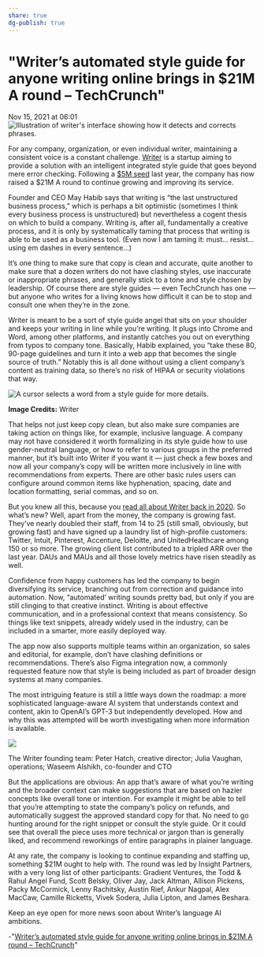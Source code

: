 ```yaml
---
share: true
dg-publish: true
---
```

# "Writer’s automated style guide for anyone writing online brings in $21M A round – TechCrunch" 
Nov 15, 2021 at 06:01
![Illustration of writer's interface showing how it detects and corrects phrases.](https://techcrunch.com/wp-content/uploads/2021/11/writer-header.jpg?w=730&crop=1)

For any company, organization, or even individual writer, maintaining a consistent voice is a constant challenge. [Writer](https://writer.com) is a startup aiming to provide a solution with an intelligent integrated style guide that goes beyond mere error checking. Following a [$5M seed](https://techcrunch.com/2020/10/02/writer-pens-a-5m-seed-round-for-its-ai-style-guide-that-flags-bias-and-tone/) last year, the company has now raised a $21M A round to continue growing and improving its service.

Founder and CEO May Habib says that writing is “the last unstructured business process,” which is perhaps a bit optimistic (sometimes I think every business process is unstructured) but nevertheless a cogent thesis on which to build a company. Writing is, after all, fundamentally a creative process, and it is only by systematically taming that process that writing is able to be used as a business tool. (Even now I am taming it: must… resist… using em dashes in every sentence…)

It’s one thing to make sure that copy is clean and accurate, quite another to make sure that a dozen writers do not have clashing styles, use inaccurate or inappropriate phrases, and generally stick to a tone and style chosen by leadership. Of course there are style guides — even TechCrunch has one — but anyone who writes for a living knows how difficult it can be to stop and consult one when they’re in the zone.

Writer is meant to be a sort of style guide angel that sits on your shoulder and keeps your writing in line while you’re writing. It plugs into Chrome and Word, among other platforms, and instantly catches you out on everything from typos to company tone. Basically, Habib explained, you “take these 80, 90-page guidelines and turn it into a web app that becomes the single source of truth.” Notably this is all done without using a client company’s content as training data, so there’s no risk of HIPAA or security violations that way.

![A cursor selects a word from a style guide for more details.](https://techcrunch.com/wp-content/uploads/2021/11/writer-list1.gif)

**Image Credits:** Writer

That helps not just keep copy clean, but also make sure companies are taking action on things like, for example, inclusive language. A company may not have considered it worth formalizing in its style guide how to use gender-neutral language, or how to refer to various groups in the preferred manner, but it’s built into Writer if you want it — just check a few boxes and now all your company’s copy will be written more inclusively in line with recommendations from experts. There are other basic rules users can configure around common items like hyphenation, spacing, date and location formatting, serial commas, and so on.

But you knew all this, because you [read all about Writer back in 2020](https://techcrunch.com/2020/10/02/writer-pens-a-5m-seed-round-for-its-ai-style-guide-that-flags-bias-and-tone/). So what’s new? Well, apart from the money, the company is growing fast. They’ve nearly doubled their staff, from 14 to 25 (still small, obviously, but growing fast) and have signed up a laundry list of high-profile customers: Twitter, Intuit, Pinterest, Accenture, Deloitte, and UnitedHealthcare among 150 or so more. The growing client list contributed to a tripled ARR over the last year. DAUs and MAUs and all those lovely metrics have risen steadily as well.

Confidence from happy customers has led the company to begin diversifying its service, branching out from correction and guidance into automation. Now, “automated’ writing sounds pretty bad, but only if you are still clinging to that creative instinct. Writing is about effective communication, and in a professional context that means consistency. So things like text snippets, already widely used in the industry, can be included in a smarter, more easily deployed way.

The app now also supports multiple teams within an organization, so sales and editorial, for example, don’t have clashing definitions or recommendations. There’s also Figma integration now, a commonly requested feature now that style is being included as part of broader design systems at many companies.

The most intriguing feature is still a little ways down the roadmap: a more sophisticated language-aware AI system that understands context and content, akin to OpenAI’s GPT-3 but independently developed. How and why this was attempted will be worth investigating when more information is available.

![](https://techcrunch.com/wp-content/uploads/2021/11/writer-founders.jpg)

The Writer founding team: Peter Hatch, creative director; Julia Vaughan, operations; Waseem Alshikh, co-founder and CTO

But the applications are obvious: An app that’s aware of what you’re writing and the broader context can make suggestions that are based on hazier concepts like overall tone or intention. For example it might be able to tell that you’re attempting to state the company’s policy on refunds, and automatically suggest the approved standard copy for that. No need to go hunting around for the right snippet or consult the style guide. Or it could see that overall the piece uses more technical or jargon than is generally liked, and recommend reworkings of entire paragraphs in plainer language.

At any rate, the company is looking to continue expanding and staffing up, something $21M ought to help with. The round was led by Insight Partners, with a very long list of other participants: Gradient Ventures, the Todd & Rahul Angel Fund, Scott Belsky, Oliver Jay, Jack Altman, Allison Pickens, Packy McCormick, Lenny Rachitsky, Austin Rief, Ankur Nagpal, Alex MacCaw, Camille Ricketts, Vivek Sodera, Julia Lipton, and James Beshara.

Keep an eye open for more news soon about Writer’s language AI ambitions.

-"[Writer’s automated style guide for anyone writing online brings in $21M A round – TechCrunch](https://techcrunch.com/2021/11/15/writers-automated-style-guide-for-web-based-publishing-brings-in-21m-a-round/)"